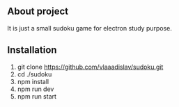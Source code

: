 ## About project
It is just a small sudoku game for electron study purpose.

## Installation
1. git clone https://github.com/vlaaadislav/sudoku.git
3. cd ./sudoku
2. npm install
3. npm run dev
4. npm run start
